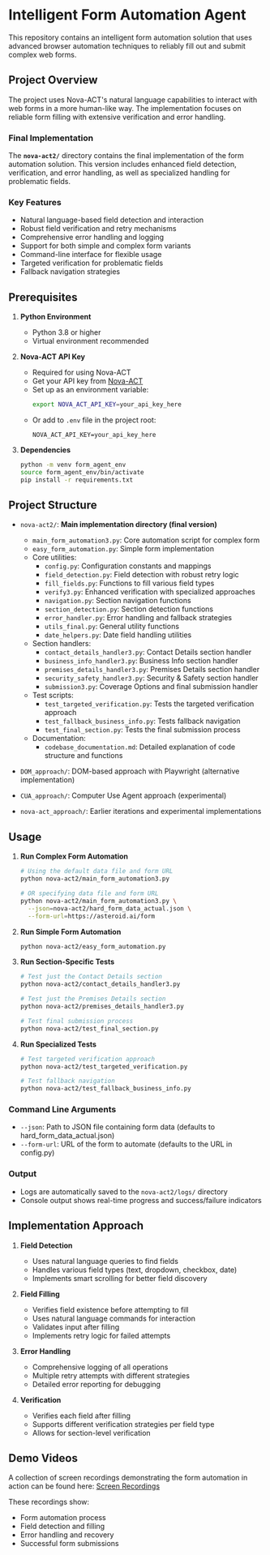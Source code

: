 # Intelligent Form Automation Agent

This repository contains an intelligent form automation solution that uses advanced browser automation techniques to reliably fill out and submit complex web forms.

## Project Overview

The project uses Nova-ACT's natural language capabilities to interact with web forms in a more human-like way. The implementation focuses on reliable form filling with extensive verification and error handling.

### Final Implementation
The **`nova-act2/`** directory contains the final implementation of the form automation solution. This version includes enhanced field detection, verification, and error handling, as well as specialized handling for problematic fields.

### Key Features
- Natural language-based field detection and interaction
- Robust field verification and retry mechanisms
- Comprehensive error handling and logging
- Support for both simple and complex form variants
- Command-line interface for flexible usage
- Targeted verification for problematic fields
- Fallback navigation strategies

## Prerequisites

1. **Python Environment**
   - Python 3.8 or higher
   - Virtual environment recommended

2. **Nova-ACT API Key**
   - Required for using Nova-ACT
   - Get your API key from [Nova-ACT](https://nova.amazon.com/act)
   - Set up as an environment variable:
     ```bash
     export NOVA_ACT_API_KEY=your_api_key_here
     ```
   - Or add to `.env` file in the project root:
     ```
     NOVA_ACT_API_KEY=your_api_key_here
     ```

3. **Dependencies**
   ```bash
   python -m venv form_agent_env
   source form_agent_env/bin/activate
   pip install -r requirements.txt
   ```

## Project Structure

- `nova-act2/`: **Main implementation directory (final version)**
  - `main_form_automation3.py`: Core automation script for complex form
  - `easy_form_automation.py`: Simple form implementation
  - Core utilities:
    - `config.py`: Configuration constants and mappings
    - `field_detection.py`: Field detection with robust retry logic
    - `fill_fields.py`: Functions to fill various field types
    - `verify3.py`: Enhanced verification with specialized approaches
    - `navigation.py`: Section navigation functions
    - `section_detection.py`: Section detection functions
    - `error_handler.py`: Error handling and fallback strategies
    - `utils_final.py`: General utility functions
    - `date_helpers.py`: Date field handling utilities
  - Section handlers:
    - `contact_details_handler3.py`: Contact Details section handler
    - `business_info_handler3.py`: Business Info section handler
    - `premises_details_handler3.py`: Premises Details section handler
    - `security_safety_handler3.py`: Security & Safety section handler
    - `submission3.py`: Coverage Options and final submission handler
  - Test scripts:
    - `test_targeted_verification.py`: Tests the targeted verification approach
    - `test_fallback_business_info.py`: Tests fallback navigation
    - `test_final_section.py`: Tests the final submission process
  - Documentation:
    - `codebase_documentation.md`: Detailed explanation of code structure and functions

- `DOM_approach/`: DOM-based approach with Playwright (alternative implementation)
- `CUA_approach/`: Computer Use Agent approach (experimental)
- `nova-act_approach/`: Earlier iterations and experimental implementations

## Usage

1. **Run Complex Form Automation**
   ```bash
   # Using the default data file and form URL
   python nova-act2/main_form_automation3.py
   
   # OR specifying data file and form URL
   python nova-act2/main_form_automation3.py \
     --json=nova-act2/hard_form_data_actual.json \
     --form-url=https://asteroid.ai/form
   ```

2. **Run Simple Form Automation**
   ```bash
   python nova-act2/easy_form_automation.py
   ```

3. **Run Section-Specific Tests**
   ```bash
   # Test just the Contact Details section
   python nova-act2/contact_details_handler3.py
   
   # Test just the Premises Details section
   python nova-act2/premises_details_handler3.py
   
   # Test final submission process
   python nova-act2/test_final_section.py
   ```

4. **Run Specialized Tests**
   ```bash
   # Test targeted verification approach
   python nova-act2/test_targeted_verification.py
   
   # Test fallback navigation
   python nova-act2/test_fallback_business_info.py
   ```

### Command Line Arguments
- `--json`: Path to JSON file containing form data (defaults to hard_form_data_actual.json)
- `--form-url`: URL of the form to automate (defaults to the URL in config.py)

### Output
- Logs are automatically saved to the `nova-act2/logs/` directory
- Console output shows real-time progress and success/failure indicators

## Implementation Approach

1. **Field Detection**
   - Uses natural language queries to find fields
   - Handles various field types (text, dropdown, checkbox, date)
   - Implements smart scrolling for better field discovery

2. **Field Filling**
   - Verifies field existence before attempting to fill
   - Uses natural language commands for interaction
   - Validates input after filling
   - Implements retry logic for failed attempts

3. **Error Handling**
   - Comprehensive logging of all operations
   - Multiple retry attempts with different strategies
   - Detailed error reporting for debugging

4. **Verification**
   - Verifies each field after filling
   - Supports different verification strategies per field type
   - Allows for section-level verification

## Demo Videos

A collection of screen recordings demonstrating the form automation in action can be found here:
[Screen Recordings](https://drive.google.com/drive/folders/1tTeWpH_PzgExxGOSuk1bW2uoySSfBlg4?usp=sharing)

These recordings show:
- Form automation process
- Field detection and filling
- Error handling and recovery
- Successful form submissions
